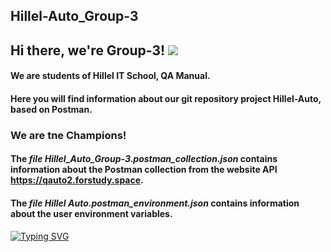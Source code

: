 ## Hillel-Auto_Group-3

## Hi there, we're Group-3! ![](https://github.com/blackcater/blackcater/raw/main/images/Hi.gif) 

#### We are students of Hillel IT School, QA Manual.

#### Here you will find information about our git repository project Hillel-Auto, based on Postman.

### We are tne Champions! 

#### The *file Hillel_Auto_Group-3.postman_collection.json* contains information about the Postman collection from the website API https://qauto2.forstudy.space.

#### The *file Hillel Auto.postman_environment.json* contains information about the user environment variables.

[![Typing SVG](https://readme-typing-svg.herokuapp.com?color=%2336BCF7&lines=Hillel+IT+School)](https://git.io/typing-svg)